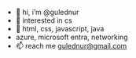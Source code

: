 - 👋 hi, i’m @gulednur
- 👀 interested in cs
- 🌱 html, css, javascript, java
- azure, microsoft entra, networking 
- 📫 reach me gulednur@gmail.com

<!---
gulednur/gulednur is a ✨ special ✨ repository because its `README.md` (this file) appears on your GitHub profile.
You can click the Preview link to take a look at your changes.
--->
